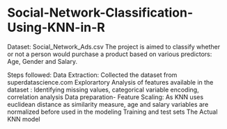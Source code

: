 # Social-Network-Classification-Using-KNN-in-R

Dataset: Social_Network_Ads.csv
The project is aimed to classify whether or not a person would purchase a product based on various predictors: Age, Gender and Salary.

Steps followed:
Data Extraction: Collected the dataset from superdatascience.com
Explorartory Analysis of features available in the dataset : Identifying missing values, categorical variable encoding, correlation analysis
Data preparation- 
Feature Scaling: As KNN uses euclidean distance as similarity measure, age and salary variables are normalized before used in the modeling
Training and test sets
The Actual KNN model


